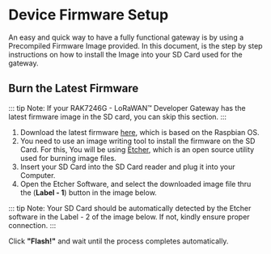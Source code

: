 # Device Firmware Setup
An easy and quick way to have a fully functional gateway is by using a Precompiled Firmware Image provided. In this document, is the step by step instructions on how to install the Image into your SD Card used for the gateway.

## Burn the Latest Firmware

::: tip Note:
If your RAK7246G - LoRaWAN™ Developer Gateway has the latest firmware image in the SD card, you can
skip this section.
:::
1. Download the latest firmware [here](https://downloads.rakwireless.com/en/LoRa/NeoPi-Gateway-RAK7246/Firmware/), which is based on the Raspbian OS.
2. You need to use an image writing tool to install the firmware on the SD Card. For this, You will be using [Etcher](https://doc.rakwireless.com/rak7246---rpi-lora-gateway/downloads#balena-etcher), which is an open source utility used for burning image files.
3. Insert your SD Card into the SD Card reader and plug it into your Computer.
4. Open the Etcher Software, and select the downloaded image file thru the (**Label - 1**) button in the image below.

::: tip Note:
Your SD Card should be automatically detected by the Etcher software in the Label - 2 of the
image below. If not, kindly ensure proper connection.
:::

<Cimg src='rak7246/balena.png' width='100%' figure_number = "1" caption="Balena Etcher Software"/>

Click **"Flash!"** and wait until the process completes automatically.

